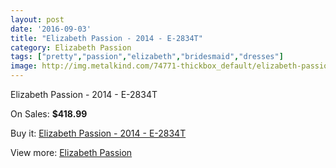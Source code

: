 ```yaml
---
layout: post
date: '2016-09-03'
title: "Elizabeth Passion - 2014 - E-2834T"
category: Elizabeth Passion
tags: ["pretty","passion","elizabeth","bridesmaid","dresses"]
image: http://img.metalkind.com/74771-thickbox_default/elizabeth-passion-2014-e-2834t.jpg
---
```

Elizabeth Passion - 2014 - E-2834T

On Sales: **$418.99**
<a href="https://www.metalkind.com/en/elizabeth-passion/18439-elizabeth-passion-2014-e-2834t.html"><amp-img layout="responsive" width="600" height="600" src="//img.metalkind.com/74771-thickbox_default/elizabeth-passion-2014-e-2834t.jpg" alt="Elizabeth Passion - 2014 - E-2834T 0" /></a>

Buy it: [Elizabeth Passion - 2014 - E-2834T](https://www.metalkind.com/en/elizabeth-passion/18439-elizabeth-passion-2014-e-2834t.html "Elizabeth Passion - 2014 - E-2834T")

View more: [Elizabeth Passion](https://www.metalkind.com/en/43-elizabeth-passion "Elizabeth Passion")